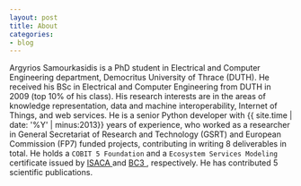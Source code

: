 ```yaml
---
layout: post
title: About
categories:
- blog
---
```


Argyrios Samourkasidis is a PhD student in Electrical and Computer Engineering department, Democritus University of Thrace (DUTH). He received his BSc in Electrical and Computer Engineering from DUTH in 2009 (top 10% of his class). His research interests are in the areas of knowledge representation, data and machine interoperability, Internet of Things, and web services. He is a senior Python developer with {{ site.time | date: '%Y' | minus:2013}} years of experience, who worked as a researcher in General Secretariat of Research and Technology (GSRT) and European Commission (FP7) funded projects, contributing in writing 8 deliverables in total. He holds a `COBIT 5 Foundation` and a `Ecosystem Services Modeling` certificate issued by  <a href="https://www.isaca.org" target="_blank">ISACA </a> and <a href="http://springuniversity.bc3research.org" target="_blank">BC3 </a>, respectively. He has contributed 5 scientific publications.